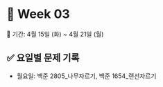 ﻿# 📘 Week 03

<!-- 기간 시작 -->
📆 기간: 4월 15일 (화) ~ 4월 21일 (월)
<!-- 기간 끝 -->

<!-- 요일별 기록 시작 -->
## ✅ 요일별 문제 기록
- 월요일: 백준 2805_나무자르기, 백준 1654_랜선자르기
<!-- 요일별 기록 끝 -->